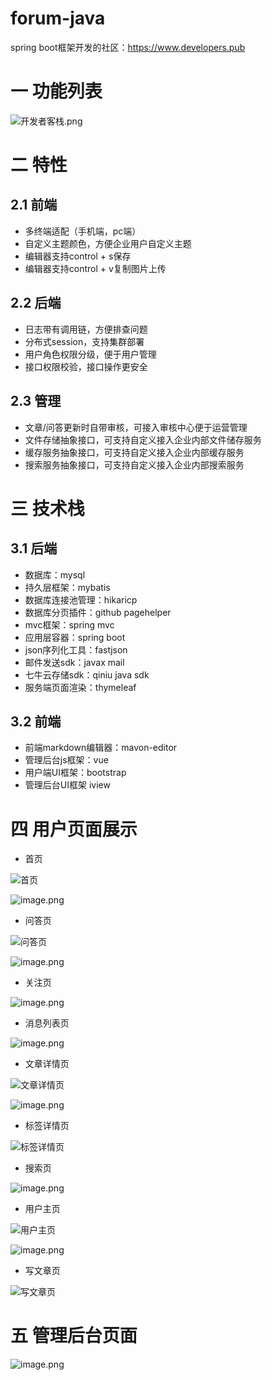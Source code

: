 # forum-java
spring boot框架开发的社区：https://www.developers.pub

# 一 功能列表


![开发者客栈.png](https://static.developers.pub/8a71564c56c74416bb81ce87f3f2e719?)


# 二 特性

## 2.1 前端

- 多终端适配（手机端，pc端）
- 自定义主题颜色，方便企业用户自定义主题
- 编辑器支持control + s保存
- 编辑器支持control + v复制图片上传

## 2.2 后端

- 日志带有调用链，方便排查问题
- 分布式session，支持集群部署
- 用户角色权限分级，便于用户管理
- 接口权限校验，接口操作更安全

## 2.3 管理

- 文章/问答更新时自带审核，可接入审核中心便于运营管理
- 文件存储抽象接口，可支持自定义接入企业内部文件储存服务
- 缓存服务抽象接口，可支持自定义接入企业内部缓存服务
- 搜索服务抽象接口，可支持自定义接入企业内部搜索服务

# 三 技术栈

## 3.1 后端

- 数据库：mysql
- 持久层框架：mybatis
- 数据库连接池管理：hikaricp
- 数据库分页插件：github pagehelper
- mvc框架：spring mvc
- 应用层容器：spring boot
- json序列化工具：fastjson
- 邮件发送sdk：javax mail
- 七牛云存储sdk：qiniu java sdk
- 服务端页面渲染：thymeleaf

## 3.2 前端

- 前端markdown编辑器：mavon-editor
- 管理后台js框架：vue
- 用户端UI框架：bootstrap
- 管理后台UI框架 iview

# 四 用户页面展示

- 首页


![首页]( https://static.developers.pub/81c6695a0e374ea89eb4037ff248259c)


![image.png](https://static.developers.pub/5092d67341a14cc6b155d21727a79227)


- 问答页


![问答页]( https://static.developers.pub/bfe0760841cd444a88942b9131355d30)


![image.png](https://static.developers.pub/ee20c1508a234b229613d681dc3cd913)


- 关注页


![image.png](https://static.developers.pub/cf523137fa964bb0a60691b7b37a2594)


- 消息列表页

![image.png](https://static.developers.pub/ff047bbafb6d43b2b497ee7188d5b6c2)


- 文章详情页

![文章详情页]( https://static.developers.pub/e537e76e4ad34177b2ab3a5b21624f25)


![image.png](https://static.developers.pub/83e559536c0e48408d276f96de9ed5fc)



- 标签详情页


![标签详情页]( https://static.developers.pub/57d3af8df85e421fba035dcc688fbf1c)


- 搜索页


![image.png](https://static.developers.pub/47dfbec4db884c668734df94749d2410)



- 用户主页


![用户主页](https://static.developers.pub/37da306856a844f5b6e9194f8a3217f2)


![image.png](https://static.developers.pub/02897af0bc794e3b9b9a4cc8d429cd14)



- 写文章页

![写文章页]( https://static.developers.pub/359f88bd5c6240b7aceb52cbf4f23ed5)


# 五 管理后台页面


![image.png](https://static.developers.pub/17475abfff6442fc8cb102301379c0e0)
